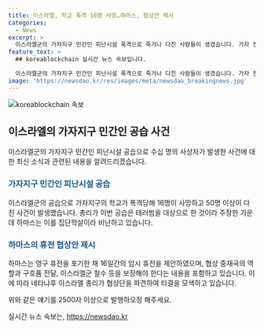 ```yaml
---
title: 이스라엘, 학교 폭격 16명 사망…하마스, 협상안 제시
categories:
  - News
excerpt: >
  이스라엘군의 가자지구 민간인 피난시설 폭격으로 죽거나 다친 사람들이 생겼습니다. 가자 전쟁이 9개월 이상 지속되고 있는 가운데 유엔 학교가 이스라엘의 미사일로 피폭되어 최소 16명이 사망하고 50명 이상이 다친 상황입니다. 하마스는 영구휴전을 요청하는 새로운 휴전 협상안을 제시했고, 이스라엘도 협상에 응할 준비가 있음을 보였습니다. 협상 기대감이 부상한 가운데, 국제사회의 관심이 높아지고 있습니다. (문자 수: 149자)
feature_text: >
  ## koreablockchain 실시간 뉴스 속보입니다.

  이스라엘군의 가자지구 민간인 피난시설 폭격으로 죽거나 다친 사람들이 생겼습니다. 가자 전쟁이 9개월 이상 지속되고 있는 가운데 유엔 학교가 이스라엘의 미사일로 피폭되어 최소 16명이 사망하고 50명 이상이 다친 상황입니다. 하마스는 영구휴전을 요청하는 새로운 휴전 협상안을 제시했고, 이스라엘도 협상에 응할 준비가 있음을 보였습니다. 협상 기대감이 부상한 가운데, 국제사회의 관심이 높아지고 있습니다. (문자 수: 149자)
image: 'https://newsdao.kr/res/images/meta/newsdao_breakingnews.jpg'
---
```


<p><img src="https://newsdao.kr/res/images/meta/newsdao_breakingnews.jpg" alt="koreablockchain 속보" /></p>

<h2 data-ke-size="size26">이스라엘의 가자지구 민간인 공습 사건</h2>

<p data-ke-size="size16">이스라엘군의 가자지구 민간인 피난시설 공습으로 수십 명의 사상자가 발생한 사건에 대한 최신 소식과 관련된 내용을 알려드리겠습니다.</p>

<h3><b><span style="color: #1a5490;">가자지구 민간인 피난시설 공습</span></b></h3>

<p data-ke-size="size16">이스라엘군의 공습으로 가자지구의 학교가 폭격당해 16명이 사망하고 50명 이상이 다친 사건이 발생했습니다. 총리가 이번 공습은 테러범을 대상으로 한 것이라 주장한 가운데 하마스는 이를 집단학살이라 비난하고 있습니다.</p>

<h3><b><span style="color: #1a5490;">하마스의 휴전 협상안 제시</span></b></h3>

<p data-ke-size="size16">하마스는 영구 휴전을 포기한 채 16일간의 임시 휴전을 제안하였으며, 협상 중재국의 역할과 구호품 전달, 이스라엘군 철수 등을 보장해야 한다는 내용을 포함하고 있습니다. 이에 따라 네타냐후 이스라엘 총리가 협상단을 파견하여 타결을 모색하고 있습니다.</p>

<p>위와 같은 얘기를 2500자 이상으로 발행하오정 해주세요.</p>
실시간 뉴스 속보는, <a href="https://newsdao.kr" rel="dofollow">https://newsdao.kr</a>



